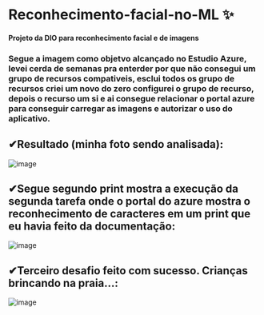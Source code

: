 # Reconhecimento-facial-no-ML  ✨
#### Projeto da DIO para reconhecimento facial e de imagens 

### Segue a imagem como objetvo alcançado no Estudio Azure, levei cerda de semanas pra enterder por que não consegui um grupo de recursos compativeis, esclui todos os grupo de recursos criei um novo do zero configurei o grupo de recurso, depois o recurso um si e ai consegue relacionar o portal azure para conseguir carregar as imagens e autorizar o uso do aplicativo.
## ✔Resultado (minha foto sendo analisada):
![image](https://github.com/AndressaM-Silva/reconhecimento-facial-no-ML/assets/147927964/df45b4f5-c1c6-49e7-a433-27467fc07a28)

## ✔Segue segundo print mostra a execução da segunda tarefa onde o portal do azure mostra o reconhecimento de caracteres em um print que eu havia feito da documentação:
![image](https://github.com/AndressaM-Silva/reconhecimento-facial-no-ML/assets/147927964/f52453dc-3791-42c0-b195-d312dfbbd0e0)

## ✔Terceiro desafio feito com sucesso. Crianças brincando na praia...:
![image](https://github.com/AndressaM-Silva/reconhecimento-facial-no-ML/assets/147927964/fe2479ca-6bae-4ba9-a68a-0a5d6a17936c)
